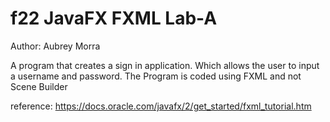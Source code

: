 # f22 JavaFX FXML Lab-A
Author: Aubrey Morra

A program that creates a sign in application. Which allows the user to input a username and password.
The Program is coded using FXML and not Scene Builder

reference: https://docs.oracle.com/javafx/2/get_started/fxml_tutorial.htm

<img FXMLWelcomePic1.png/>
